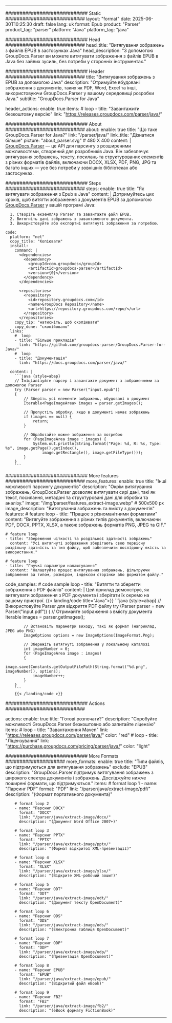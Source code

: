 


---
############################# Static ############################
layout: "format"
date:  2025-06-30T10:25:30
draft: false
lang: uk
format: Epub
product: "Parser"
product_tag: "parser"
platform: "Java"
platform_tag: "java"

############################# Head ############################
head_title: "Витягування зображень з файлів EPUB в застосунках Java"
head_description: "З допомогою GroupDocs.Parser ви можете витягувати зображення з файлів EPUB в Java без зайвих зусиль, без потреби у сторонніх інструментах."

############################# Header ############################
title: "Витягування зображень з EPUB за допомогою Java" 
description: "Отримуйте вбудовані зображення з документів, таких як PDF, Word, Excel та інші, використовуючи GroupDocs.Parser у вашому середовищі розробки Java."
subtitle: "GroupDocs.Parser for Java" 

header_actions:
  enable: true
  items:
    #  loop
    - title: "Завантажити безкоштовну версію"
      link: "https://releases.groupdocs.com/parser/java/"
      
############################# About ############################
about:
    enable: true
    title: "Що таке GroupDocs.Parser for Java?"
    link: "/parser/java/"
    link_title: "Дізнатися більше"
    picture: "about_parser.svg" # 480 X 400
    content: |
       [GroupDocs.Parser](/parser/java/) — це API для парсингу з розширеними можливостями, створений для розробників Java. Він забезпечує витягування зображень, тексту, посилань та структурованих елементів з різних форматів файлів, включаючи DOCX, XLSX, PDF, PNG, JPG та багато інших — усе без потреби у зовнішніх бібліотеках або застосунках.

############################# Steps ############################
steps:
    enable: true
    title: "Як витягувати зображення з Epub в Java"
    content: |
      Дотримуйтесь цих кроків, щоб витягти зображення з документів EPUB за допомогою [GroupDocs.Parser](/parser/java/) у вашій програмі Java:
      
      1. Створіть екземпляр Parser та завантажте файл EPUB.
      2. Витягніть дані зображень з завантаженого документа.
      3. Використовуйте або експортні витягнуті зображення за потребою.
   
    code:
      platform: "net"
      copy_title: "Копіювати"
      install:
        command: |
          <dependencies>
            <dependency>
              <groupId>com.groupdocs</groupId>
              <artifactId>groupdocs-parser</artifactId>
              <version>{0}</version>
            </dependency>
          </dependencies>

          <repositories>
            <repository>
              <id>repository.groupdocs.com</id>
              <name>GroupDocs Repository</name>
              <url>https://repository.groupdocs.com/repo/</url>
            </repository>
          </repositories>
        copy_tip: "натисніть, щоб скопіювати"
        copy_done: "скопійовано"
      links:
        #  loop
        - title: "Більше прикладів"
          link: "https://github.com/groupdocs-parser/GroupDocs.Parser-for-Java/"
        #  loop
        - title: "Документація"
          link: "https://docs.groupdocs.com/parser/java/"
          
      content: |
        ```java {style=abap}
        // Ініціалізуйте парсер і завантажте документ з зображеннями за допомогою Parser
        try (Parser parser = new Parser("input.epub"))
        {
            // Зберіть усі елементи зображень, вбудовані в документ
            Iterable<PageImageArea> images = parser.getImages();

            // Пропустіть обробку, якщо в документі немає зображень
            if (images == null) {
                return;
            }

            // Обработайте кожне зображення за потребою
            for (PageImageArea image : images) {
                System.out.println(String.format("Page: %d, R: %s, Type: %s", image.getPage().getIndex(), 
                    image.getRectangle(), image.getFileType()));
            }
        }
        ```            

############################# More features ############################
more_features:
  enable: true
  title: "Інші можливості парсингу документів"
  description: "Окрім витягування зображень, GroupDocs.Parser дозволяє витягувати сирі дані, такі як текст, посилання, метадані та структуровані дані для обробки та аналізу."
  image: "/img/parser/features_extract-image.webp" # 500x500 px
  image_description: "Витягування зображень та вмісту з документів"
  features:
    # feature loop
    - title: "Працює з різноманітними форматами"
      content: "Витягуйте зображення з різних типів документів, включаючи PDF, DOCX, PPTX, XLSX, а також зображень форматів PNG, JPEG та GIF."

    # feature loop
    - title: "Збереження чіткості та роздільної здатності зображень"
      content: "Усі витягнуті зображення зберігають свою первісну роздільну здатність та тип файлу, щоб забезпечити послідовну якість та використання."

    # feature loop
    - title: "Гнучкі параметри налаштування"
      content: "Налаштуйте процес витягування зображень, фільтруючи зображення за типом, розміром, індексом сторінки або форматом файлу."
      
  code_samples:
    # code sample loop
    - title: "Витягти та зберегти зображення з PDF файлів"
      content: |
        Цей приклад демонструє, як витягувати зображення з PDF документа і зберігати їх окремо на вашому пристрої.
        {{< landing/code title="Java">}}
        ```java {style=abap}
        //  Використовуйте Parser для відкриття PDF файлу
        try (Parser parser = new Parser("input.pdf"))
        {
            // Отримайте зображення з вмісту документа
            Iterable<PageImageArea> images = parser.getImages();

            // Встановіть параметри виходу, такі як формат (наприклад, JPEG або PNG)
            ImageOptions options = new ImageOptions(ImageFormat.Png);

            // Збережіть витягнуті зображення у локальному каталозі
            int imageNumber = 0;
            for (PageImageArea image : images)
            {
                image.save(Constants.getOutputFilePath(String.format("%d.png", imageNumber)), options);
                imageNumber++;
            }
        }
        ```
        {{< /landing/code >}}


############################# Actions ############################

actions:
  enable: true
  title: "Готові розпочати?"
  description: "Спробуйте можливості GroupDocs.Parser безкоштовно або запитайте ліцензію"
  items:
    #  loop
    - title: "Завантаження Maven"
      link: "https://releases.groupdocs.com/parser/java/"
      color: "red"
        #  loop
    - title: "Ліцензування"
      link: "https://purchase.groupdocs.com/pricing/parser/java/"
      color: "light"


############################# More Formats #####################
more_formats:
    enable: true
    title: "Типи файлів, що підтримуються для витягування зображень"
    exclude: "EPUB"
    description: "GroupDocs.Parser підтримує витягування зображень з широкого спектра документів і зображень. Досліджуйте нижче поширені формати, що підтримуються."
    items: 
        # format loop 1
        - name: "Парсинг PDF"
          format: "PDF"
          link: "/parser/java/extract-image/pdf/"
          description: "(Формат портативного документа)"
          
        # format loop 2
        - name: "Парсинг DOCX"
          format: "DOCX"
          link: "/parser/java/extract-image/docx/"
          description: "(Документ Word Office 2007+)"
          
        # format loop 3
        - name: "Парсинг PPTX"
          format: "PPTX"
          link: "/parser/java/extract-image/pptx/"
          description: "(Формат відкритої XML-презентації)"
          
        # format loop 4
        - name: "Парсинг XLSX"
          format: "XLSX"
          link: "/parser/java/extract-image/xlsx/"
          description: "(Відкрите XML-робочий зошит)"
          
        # format loop 5
        - name: "Парсинг ODT"
          format: "ODT"
          link: "/parser/java/extract-image/odt/"
          description: "(Документ тексту OpenDocument)"
          
        # format loop 6
        - name: "Парсинг ODS"
          format: "ODS"
          link: "/parser/java/extract-image/ods/"
          description: "(Електронна таблиця OpenDocument)"
          
        # format loop 7
        - name: "Парсинг ODP"
          format: "ODP"
          link: "/parser/java/extract-image/odp/"
          description: "(Презентація OpenDocument)"
          
        # format loop 8
        - name: "Парсинг EPUB"
          format: "EPUB"
          link: "/parser/java/extract-image/epub/"
          description: "(Відкритий файл eBook)"
          
        # format loop 9
        - name: "Парсинг FB2"
          format: "FB2"
          link: "/parser/java/extract-image/fb2/"
          description: "(eBook формату FictionBook)"
         
          

---